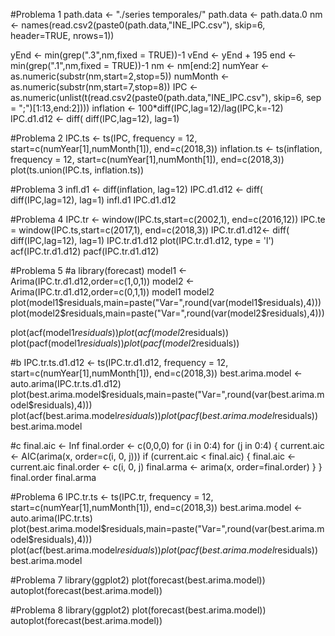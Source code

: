 #Problema 1
path.data <- "./series temporales/"
path.data <- path.data.0
nm <- names(read.csv2(paste0(path.data,"INE_IPC.csv"), skip=6, header=TRUE, nrows=1))

yEnd <- min(grep(".3",nm,fixed = TRUE))-1
vEnd <- yEnd + 195
end <- min(grep(".1",nm,fixed = TRUE))-1
nm <- nm[end:2]
numYear <- as.numeric(substr(nm,start=2,stop=5))
numMonth <- as.numeric(substr(nm,start=7,stop=8))
IPC <- as.numeric(unlist(t(read.csv2(paste0(path.data,"INE_IPC.csv"), skip=6, sep = ";")[1:13,end:2])))
inflation <- 100*diff(IPC,lag=12)/lag(IPC,k=-12)
IPC.d1.d12 <- diff( diff(IPC,lag=12), lag=1)

#Problema 2
IPC.ts <- ts(IPC, frequency = 12, start=c(numYear[1],numMonth[1]), end=c(2018,3))
inflation.ts <- ts(inflation, frequency = 12, start=c(numYear[1],numMonth[1]), end=c(2018,3))
plot(ts.union(IPC.ts, inflation.ts))

#Problema 3
infl.d1 <- diff(inflation, lag=12)
IPC.d1.d12 <- diff( diff(IPC,lag=12), lag=1)
infl.d1
IPC.d1.d12

#Problema 4
IPC.tr <- window(IPC.ts,start=c(2002,1), end=c(2016,12))
IPC.te = window(IPC.ts,start=c(2017,1), end=c(2018,3))
IPC.tr.d1.d12<- diff( diff(IPC,lag=12), lag=1)
IPC.tr.d1.d12
plot(IPC.tr.d1.d12, type = 'l')
acf(IPC.tr.d1.d12)
pacf(IPC.tr.d1.d12)

#Problema 5
#a
library(forecast)
model1 <- Arima(IPC.tr.d1.d12,order=c(1,0,1))
model2 <- Arima(IPC.tr.d1.d12,order=c(0,1,1))
model1
model2
plot(model1$residuals,main=paste("Var=",round(var(model1$residuals),4)))
plot(model2$residuals,main=paste("Var=",round(var(model2$residuals),4)))

plot(acf(model1$residuals))
plot(acf(model2$residuals))
plot(pacf(model1$residuals))
plot(pacf(model2$residuals))

#b
IPC.tr.ts.d1.d12 <- ts(IPC.tr.d1.d12, frequency = 12, start=c(numYear[1],numMonth[1]), end=c(2018,3))
best.arima.model <- auto.arima(IPC.tr.ts.d1.d12)
plot(best.arima.model$residuals,main=paste("Var=",round(var(best.arima.model$residuals),4)))
plot(acf(best.arima.model$residuals))
plot(pacf(best.arima.model$residuals))
best.arima.model

#c
final.aic <- Inf
final.order <- c(0,0,0)
for (i in 0:4) for (j in 0:4) {
  current.aic <- AIC(arima(x, order=c(i, 0, j)))
  if (current.aic < final.aic) {
    final.aic <- current.aic
    final.order <- c(i, 0, j)
    final.arma <- arima(x, order=final.order)
  }
}
final.order
final.arma

#Problema 6
IPC.tr.ts <- ts(IPC.tr, frequency = 12, start=c(numYear[1],numMonth[1]), end=c(2018,3))
best.arima.model <- auto.arima(IPC.tr.ts)
plot(best.arima.model$residuals,main=paste("Var=",round(var(best.arima.model$residuals),4)))
plot(acf(best.arima.model$residuals))
plot(pacf(best.arima.model$residuals))
best.arima.model

#Problema 7
library(ggplot2)
plot(forecast(best.arima.model))
autoplot(forecast(best.arima.model))

#Problema 8
library(ggplot2)
plot(forecast(best.arima.model))
autoplot(forecast(best.arima.model))
